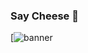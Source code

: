 ### Say Cheese 👋
[![banner](https://github.com/triralph/triralph-github.io/assets/9735379/c90bcffa-9eb7-4ec3-84b3-b1879832ccee)
